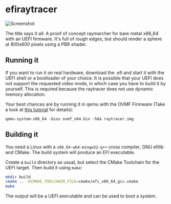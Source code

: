 efiraytracer
============

![Screenshot](/static/screenshot.png)

The title says it all: A proof of concept raymarcher for bare metal x86\_64 with an UEFI firmware. It's full of rough edges, but should render a sphere at 800x600 pixels using a PBR shader.

Running it
----------

If you want to run it on real hardware, download the .efi and start it with the UEFI shell or a bootloader of your choice. It is possible that your UEFI does not support the requested video mode, in which case you have to build it by yourself. This is required because the raytracer does not use dynamic memory allocation.

Your best chances are by running it in qemu with the OVMF Firmware (Take a look at [this tutorial](https://github.com/tianocore/tianocore.github.io/wiki/How-to-run-OVMF) for details): 
```
qemu-system-x86_64 -bios ovmf_x64.bin -hda raytracer.img
```

Building it
-----------

You need a Linux with a `x86_64-w64-mingw32-g++` cross compiler, GNU efilib and CMake. The build system will produce an EFI executable.

Create a `build` directory as usual, but select the CMake Toolchain for the UEFI target. Then build it using `make`:
```bash
mkdir build
cmake .. -DCMAKE_TOOLCHAIN_FILE=cmake/efi_x86_64_gcc.cmake
make
```

The output will be a UEFI executable and can be used to boot a system.

